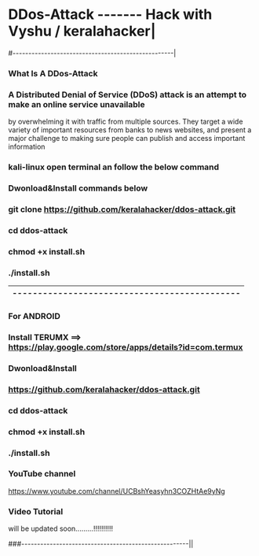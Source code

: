 # DDos-Attack ------- Hack with Vyshu / keralahacker|
#---------------------------------------------------|

### What Is A DDos-Attack

### A Distributed Denial of Service (DDoS) attack is an attempt to make an online service unavailable 
by overwhelming it with traffic from multiple sources. They target a wide variety of important resources
from banks to news websites, and present a major challenge to making sure people can publish and access important information

### kali-linux open terminal an follow the below command 

### Dwonload&Install commands below

### git clone https://github.com/keralahacker/ddos-attack.git

### cd ddos-attack

### chmod +x install.sh

### ./install.sh 
---------------------------------------------|
---------------------------------------------|
### For ANDROID 

### Install TERUMX ==> https://play.google.com/store/apps/details?id=com.termux 

### Dwonload&Install

### https://github.com/keralahacker/ddos-attack.git

### cd ddos-attack

### chmod +x install.sh

### ./install.sh

### YouTube channel

https://www.youtube.com/channel/UCBshYeasyhn3COZHtAe9yNg

### Video Tutorial

 will be updated soon.........!!!!!!!!!!


###-----------------------------------------------------||
